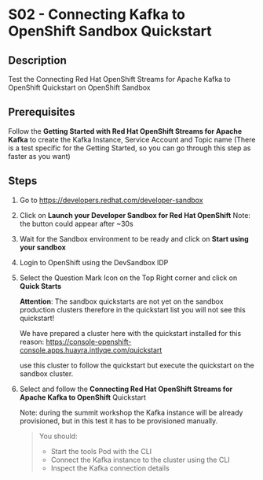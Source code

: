 # S02 - Connecting Kafka to OpenShift Sandbox Quickstart

## Description

Test the Connecting Red Hat OpenShift Streams for Apache Kafka to OpenShift Quickstart on OpenShift Sandbox

## Prerequisites

Follow the **Getting Started with Red Hat OpenShift Streams for Apache Kafka** to create the Kafka Instance, Service Account and Topic name (There is a test specific for the Getting Started, so you can go through this step as faster as you want)

## Steps

1. Go to https://developers.redhat.com/developer-sandbox

2. Click on **Launch your Developer Sandbox for Red Hat OpenShift**
   Note: the button could appear after ~30s

3. Wait for the Sandbox environment to be ready and click on **Start using your sandbox**

4. Login to OpenShift using the DevSandbox IDP

5. Select the Question Mark Icon on the Top Right corner and click on **Quick Starts**

   **Attention**: The sandbox quickstarts are not yet on the sandbox production clusters therefore in the quickstart list you will not see this quickstart!

   We have prepared a cluster here with the quickstart installed for this reason:
   https://console-openshift-console.apps.huayra.intlyqe.com/quickstart

   use this cluster to follow the quickstart but execute the quickstart on the sandbox cluster.

6. Select and follow the **Connecting Red Hat OpenShift Streams for Apache Kafka to OpenShift** Quickstart

   Note: during the summit workshop the Kafka instance will be already provisioned, but in this test it has to be provisioned manually.

   > You should:
   >
   > - Start the tools Pod with the CLI
   > - Connect the Kafka instance to the cluster using the CLI
   > - Inspect the Kafka connection details

